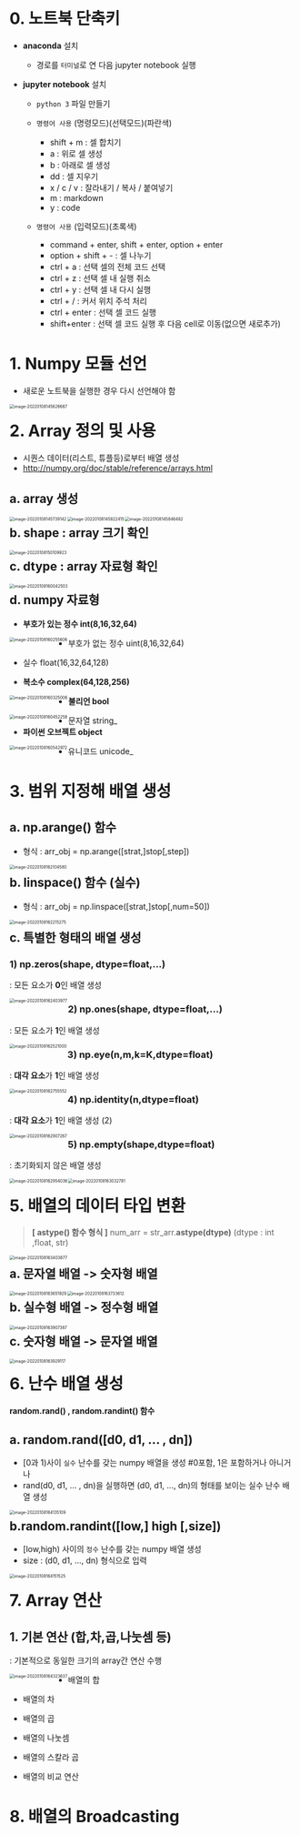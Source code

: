 # 0. 노트북 단축키

- **anaconda** 설치

  - 경로를 `터미널`로 연 다음 jupyter notebook 실행

  

- **jupyter notebook** 설치
    - `python 3` 파일 만들기

    - `명령어 사용` (명령모드)(선택모드)(파란색)
        - shift + m : 셀 합치기
        - a : 위로 셀 생성
        - b : 아래로 셀 생성
        - dd : 셀 지우기
        - x / c / v : 잘라내기 / 복사 / 붙여넣기
        - m : markdown
        - y : code

    - `명령어 사용` (입력모드)(초록색)
        - command + enter, shift + enter, option + enter
        - option + shift + - : 셀 나누기
        - ctrl + a : 선택 셀의 전체 코드 선택 
        - ctrl + z : 선택 셀 내 실행 취소 
        - ctrl + y : 선택 셀 내 다시 실행  
        - ctrl + / : 커서 위치 주석 처리 
        - ctrl + enter : 선택 셀 코드 실행
        - shift+enter : 선택 셀 코드 실행 후 다음 cell로 이동(없으면 새로추가)

# 1. Numpy 모듈 선언

- 새로운 노트북을 실행한 경우 다시 선언해야 함

<img src="1_.assets/image-20220108145626667.png" alt="image-20220108145626667" style="zoom:50%;" align='left' />



# 2. Array 정의 및 사용

- 시퀀스 데이터(리스트, 튜플등)로부터 배열 생성
- http://numpy.org/doc/stable/reference/arrays.html



## a. array 생성

<img src="1_.assets/image-20220108145739142.png" alt="image-20220108145739142" style="zoom:50%;" align='left'  />

<img src="1_.assets/image-20220108145822415.png" alt="image-20220108145822415" style="zoom:50%;" align ='left'/>

<img src="1_.assets/image-20220108145846482.png" alt="image-20220108145846482" style="zoom:50%;" align='left' />



## b. shape : array 크기 확인 

<img src="1_.assets/image-20220108150109923.png" alt="image-20220108150109923" style="zoom:50%;" align = 'left'/>

## c. dtype : array 자료형 확인

<img src="1_.assets/image-20220108160042503.png" alt="image-20220108160042503" style="zoom:50%;" align='left' />





## d. numpy 자료형

- **부호가 있는 정수 int(8,16,32,64)**

<img src="1_.assets/image-20220108160255606.png" alt="image-20220108160255606" style="zoom:50%;" align='left' />

- 부호가 없는 정수 uint(8,16,32,64)
- 실수 float(16,32,64,128) 

- **복소수 complex(64,128,256)**

<img src="1_.assets/image-20220108160325006.png" alt="image-20220108160325006" style="zoom:50%;" align='left' />

- **불리언 bool**

<img src="1_.assets/image-20220108160452258.png" alt="image-20220108160452258" style="zoom:50%;" align='left'/>

- 문자열 string_
- **파이썬 오브젝트  object**

<img src="1_.assets/image-20220108160542972.png" alt="image-20220108160542972" style="zoom:50%;" align ='left'/>

- 유니코드 unicode_



 # 3.  범위 지정해 배열 생성

## a. np.arange() 함수

- 형식 : arr_obj = np.arange([strat,]stop[,step])

<img src="1_.assets/image-20220108162104580.png" alt="image-20220108162104580" style="zoom:50%;" align = 'left' />

## b. linspace() 함수 (실수)
- 형식 : arr_obj = np.linspace([strat,]stop[,num=50])

<img src="1_.assets/image-20220108162215275.png" alt="image-20220108162215275" style="zoom:50%;" align='left'/>


## c. 특별한 형태의 배열 생성

### 1) np.zeros(shape, dtype=float,...)

: 모든 요소가 **0**인 배열 생성

<img src="1_.assets/image-20220108162403977.png" alt="image-20220108162403977" style="zoom:50%;" align='left' />



### 2) np.ones(shape, dtype=float,...)

: 모든 요소가 **1**인 배열 생성

<img src="1_.assets/image-20220108162521000.png" alt="image-20220108162521000" style="zoom:50%;" align='left'/>



### 3) np.eye(n,m,k=K,dtype=float)

: **대각 요소**가 **1**인 배열 생성

<img src="1_.assets/image-20220108162755552.png" alt="image-20220108162755552" style="zoom:50%;" align='left' />



### 4) np.identity(n,dtype=float)

: **대각 요소**가 **1**인 배열 생성 (2)

<img src="1_.assets/image-20220108162907267.png" alt="image-20220108162907267" style="zoom:50%;" align='left'/>



### 5) np.empty(shape,dtype=float)

: 초기화되지 않은 배열 생성

<img src="1_.assets/image-20220108162954036.png" alt="image-20220108162954036" style="zoom:50%;" align='left'/>

<img src="1_.assets/image-20220108163032781.png" alt="image-20220108163032781" style="zoom:50%;" align='left'/>


# 5. 배열의 데이터 타입 변환 
>  **[ astype() 함수 형식 ]**
> num_arr = str_arr.**astype(dtype)** (dtype : int ,float, str)

<img src="1_.assets/image-20220108163403877.png" alt="image-20220108163403877" style="zoom:50%;" align='left' />

## a. 문자열 배열 -> 숫자형 배열

<img src="1_.assets/image-20220108163651929.png" alt="image-20220108163651929" style="zoom:50%;" align='left'/>

<img src="1_.assets/image-20220108163733612.png" alt="image-20220108163733612" style="zoom:50%;" align='left'/>

## b. 실수형 배열 -> 정수형 배열

<img src="1_.assets/image-20220108163907387.png" alt="image-20220108163907387" style="zoom:50%;" align='left'/>



## c. 숫자형 배열 -> 문자열 배열

<img src="1_.assets/image-20220108163929117.png" alt="image-20220108163929117" style="zoom:50%;" align='left'/>



# 6. 난수 배열 생성

**random.rand() , random.randint() 함수**

## a. random.rand([d0, d1, ... , dn])
- [0과 1)사이 `실수` 난수를 갖는 numpy 배열을 생성 #0포함, 1은 포함하거나 아니거나
- rand(d0, d1, ... , dn)을 실행하면 (d0, d1, ..., dn)의 형태를 보이는 실수 난수 배열 생성

<img src="1_.assets/image-20220108164135109.png" alt="image-20220108164135109" style="zoom:50%;" align='left' />


## b.random.randint([low,] high [,size])
- [low,high) 사이의 `정수` 난수를 갖는 numpy 배열 생성
- size : (d0, d1, ..., dn) 형식으로 입력

<img src="1_.assets/image-20220108164151525.png" alt="image-20220108164151525" style="zoom:50%;" align='left'/>




# 7. Array 연산

## 1. 기본 연산 (합,차,곱,나눗셈 등)

: 기본적으로 동일한 크기의 array간 연산 수행

<img src="1_.assets/image-20220108164323637.png" alt="image-20220108164323637" style="zoom:50%;" align='left' />

- 배열의 합



- 배열의 차



- 배열의 곱



- 배열의 나눗셈



- 배열의 스칼라 곱



- 배열의 비교 연산









# 8. 배열의 Broadcasting